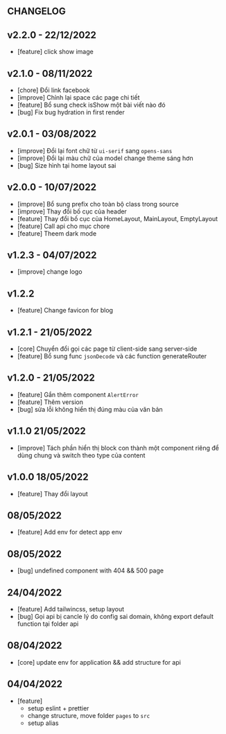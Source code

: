## CHANGELOG

## v2.2.0 - 22/12/2022

- [feature] click show image 

## v2.1.0 - 08/11/2022

- [chore] Đổi link facebook
- [improve] Chỉnh lại space các page chi tiết 
- [feature] Bổ sung check isShow một bài viết nào đó
- [bug] Fix bug hydration in first render

## v2.0.1 - 03/08/2022

- [improve] Đổi lại font chữ từ `ui-serif` sang `opens-sans` 
- [improve] Đổi lại màu chữ của model change theme sáng hơn
- [bug] Size hình tại home layout sai

## v2.0.0 - 10/07/2022

- [improve] Bổ sung prefix cho toàn bộ class trong source
- [improve] Thay đổi bố cục của header
- [feature] Thay đổi bố cục của HomeLayout, MainLayout, EmptyLayout  
- [feature] Call api cho mục chore
- [feature] Theem dark mode

## v1.2.3 - 04/07/2022

- [improve] change logo

## v1.2.2 

- [feature] Change favicon for blog

## v1.2.1 - 21/05/2022

- [core] Chuyển đổi gọi các page từ client-side sang server-side
- [feature] Bổ sung func `jsonDecode` và các function generateRouter
## v1.2.0 - 21/05/2022

- [feature] Gắn thêm component `AlertError`
- [feature] Thêm version
- [bug] sửa lỗi không hiển thị đúng màu của văn bản

## v1.1.0 21/05/2022

- [improve] Tách phần hiển thị block con thành một component riêng để dùng chung và switch theo type của content

## v1.0.0 18/05/2022

- [feature] Thay đổi layout

## 08/05/2022

- [feature] Add env for detect app env
## 08/05/2022

- [bug] undefined component with  404 && 500 page
## 24/04/2022

- [feature] Add tailwincss, setup layout
- [bug] Gọi api bị cancle lý do config sai domain, không export default function tại folder api

## 08/04/2022

- [core] update env for application && add structure for api

## 04/04/2022
- [feature] 
  - setup eslint + prettier
  - change structure, move folder `pages` to `src`
  - setup alias